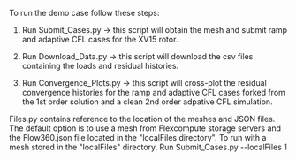 To run the demo case follow these steps:

1. Run Submit_Cases.py -> this script will obtain the mesh and submit ramp and adaptive CFL cases for the XV15 rotor.

2. Run Download_Data.py -> this script will download the csv files containing the loads and residual histories.

3. Run Convergence_Plots.py -> this script will cross-plot the residual convergence histories for the ramp and adaptive CFL cases forked from the 1st order solution and a clean 2nd order adpative CFL simulation.

Files.py contains reference to the location of the meshes and JSON files. The default option is to use a mesh from Flexcompute storage servers and the Flow360.json file located in the "localFiles directory".
To run with a mesh stored in the "localFiles" directory, Run Submit_Cases.py --localFiles 1


